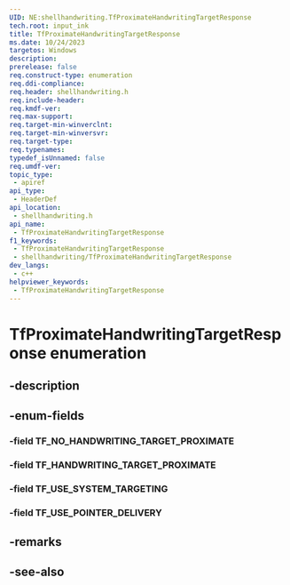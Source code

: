 ```yaml
---
UID: NE:shellhandwriting.TfProximateHandwritingTargetResponse
tech.root: input_ink
title: TfProximateHandwritingTargetResponse
ms.date: 10/24/2023
targetos: Windows
description: 
prerelease: false
req.construct-type: enumeration
req.ddi-compliance: 
req.header: shellhandwriting.h
req.include-header: 
req.kmdf-ver: 
req.max-support: 
req.target-min-winverclnt: 
req.target-min-winversvr: 
req.target-type: 
req.typenames: 
typedef_isUnnamed: false
req.umdf-ver: 
topic_type:
 - apiref
api_type:
 - HeaderDef
api_location:
 - shellhandwriting.h
api_name:
 - TfProximateHandwritingTargetResponse
f1_keywords:
 - TfProximateHandwritingTargetResponse
 - shellhandwriting/TfProximateHandwritingTargetResponse
dev_langs:
 - c++
helpviewer_keywords:
 - TfProximateHandwritingTargetResponse
---
```


# TfProximateHandwritingTargetResponse enumeration

## -description

## -enum-fields

### -field TF_NO_HANDWRITING_TARGET_PROXIMATE

### -field TF_HANDWRITING_TARGET_PROXIMATE

### -field TF_USE_SYSTEM_TARGETING

### -field TF_USE_POINTER_DELIVERY

## -remarks

## -see-also

